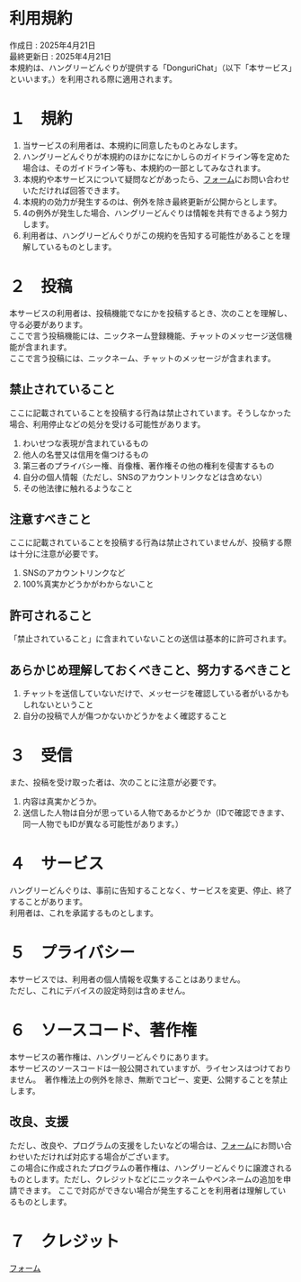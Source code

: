 # 利用規約
作成日 : 2025年4月21日  
最終更新日 : 2025年4月21日  
本規約は、ハングリーどんぐりが提供する「DonguriChat」（以下「本サービス」といいます。）を利用される際に適用されます。  
# １　規約
1. 当サービスの利用者は、本規約に同意したものとみなします。  
2. ハングリーどんぐりが本規約のほかになにかしらのガイドライン等を定めた場合は、そのガイドライン等も、本規約の一部としてみなされます。  
3. 本規約や本サービスについて疑問などがあったら、[フォーム](https://forms.gle/KpchoxQ9bZSgpeQa7)にお問い合わせいただければ回答できます。
4. 本規約の効力が発生するのは、例外を除き最終更新が公開からとします。
5. 4の例外が発生した場合、ハングリーどんぐりは情報を共有できるよう努力します。
6. 利用者は、ハングリーどんぐりがこの規約を告知する可能性があることを理解しているものとします。
# ２　投稿
本サービスの利用者は、投稿機能でなにかを投稿するとき、次のことを理解し、守る必要があります。  
ここで言う投稿機能には、ニックネーム登録機能、チャットのメッセージ送信機能が含まれます。  
ここで言う投稿には、ニックネーム、チャットのメッセージが含まれます。  
## 禁止されていること
ここに記載されていることを投稿する行為は禁止されています。そうしなかった場合、利用停止などの処分を受ける可能性があります。
1. わいせつな表現が含まれているもの
2. 他人の名誉又は信用を傷つけるもの
3. 第三者のプライバシー権、肖像権、著作権その他の権利を侵害するもの
4. 自分の個人情報（ただし、SNSのアカウントリンクなどは含めない）
5. その他法律に触れるようなこと
## 注意すべきこと
ここに記載されていることを投稿する行為は禁止されていませんが、投稿する際は十分に注意が必要です。
1. SNSのアカウントリンクなど
2. 100%真実かどうかがわからないこと
## 許可されること
「禁止されていること」に含まれていないことの送信は基本的に許可されます。  
## あらかじめ理解しておくべきこと、努力するべきこと
1. チャットを送信していないだけで、メッセージを確認している者がいるかもしれないということ
2. 自分の投稿で人が傷つかないかどうかをよく確認すること
# ３　受信
また、投稿を受け取った者は、次のことに注意が必要です。
1. 内容は真実かどうか。
2. 送信した人物は自分が思っている人物であるかどうか（IDで確認できます、同一人物でもIDが異なる可能性があります。）
# ４　サービス
ハングリーどんぐりは、事前に告知することなく、サービスを変更、停止、終了することがあります。  
利用者は、これを承諾するものとします。
# ５　プライバシー
本サービスでは、利用者の個人情報を収集することはありません。  
ただし、これにデバイスの設定時刻は含めません。
# ６　ソースコード、著作権
本サービスの著作権は、ハングリーどんぐりにあります。  
本サービスのソースコードは一般公開されていますが、ライセンスはつけておりません。　著作権法上の例外を除き、無断でコピー、変更、公開することを禁止します。  
## 改良、支援
ただし、改良や、プログラムの支援をしたいなどの場合は、[フォーム](https://forms.gle/KpchoxQ9bZSgpeQa7)にお問い合わせいただければ対応する場合がございます。  
この場合に作成されたプログラムの著作権は、ハングリーどんぐりに譲渡されるものとします。ただし、クレジットなどにニックネームやペンネームの追加を申請できます。
ここで対応ができない場合が発生することを利用者は理解しているものとします。
# ７　クレジット
[フォーム](CREDITS.md)
